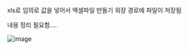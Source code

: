 xls로 임의로 값을 넣어서 액셀파일 만들기 외장 경로에 파일이 저장됨

내용 정리 필요함....

![image](https://user-images.githubusercontent.com/28819051/140030730-ebf49f2d-4ca1-4dd3-9279-94ae1575af8a.png)


